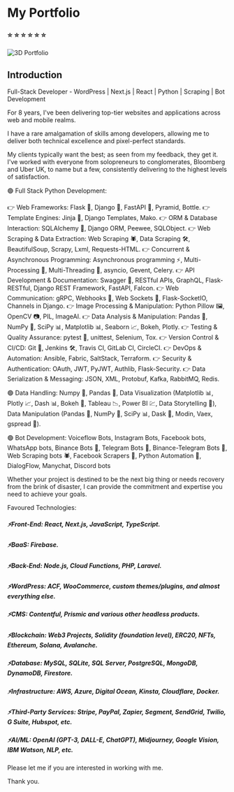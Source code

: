 # My Portfolio
### ⭐ ⭐ ⭐ ⭐ ⭐ ⭐

![3D Portfolio](https://i.ibb.co/9ykhLtM/Thumbnail.png)

## Introduction
Full-Stack Developer - WordPress | Next.js | React | Python | Scraping | Bot Development

For 8 years, I've been delivering top-tier websites and applications across web and mobile realms.

I have a rare amalgamation of skills among developers, allowing me to deliver both technical excellence and pixel-perfect standards.

My clients typically want the best; as seen from my feedback, they get it. I've worked with everyone from solopreneurs to conglomerates, Bloomberg and Uber UK, to name but a few, consistently delivering to the highest levels of satisfaction.

🟢 Full Stack Python Development:

👉 Web Frameworks: Flask 🍶, Django 🦄, FastAPI 🚀, Pyramid, Bottle.
👉 Template Engines: Jinja 📜, Django Templates, Mako.
👉 ORM & Database Interaction: SQLAlchemy 🧪, Django ORM, Peewee, SQLObject.
👉 Web Scraping & Data Extraction: Web Scraping 🕷️, Data Scraping 🛠️, BeautifulSoup, Scrapy, Lxml, Requests-HTML.
👉 Concurrent & Asynchronous Programming: Asynchronous programming ⚡, Multi-Processing 💾, Multi-Threading 🧵, asyncio, Gevent, Celery.
👉 API Development & Documentation: Swagger 📜, RESTful APIs, GraphQL, Flask-RESTful, Django REST Framework, FastAPI, Falcon.
👉 Web Communication: gRPC, Webhooks 🔗, Web Sockets 🔌, Flask-SocketIO, Channels in Django.
👉 Image Processing & Manipulation: Python Pillow 🖼️, OpenCV 📷, PIL, ImageAI.
👉 Data Analysis & Manipulation: Pandas 🐼, NumPy 🔢, SciPy 📊, Matplotlib 📊, Seaborn 📈, Bokeh, Plotly.
👉 Testing & Quality Assurance: pytest 🧪, unittest, Selenium, Tox.
👉 Version Control & CI/CD: Git 🌿, Jenkins 🛠️, Travis CI, GitLab CI, CircleCI.
👉 DevOps & Automation: Ansible, Fabric, SaltStack, Terraform.
👉 Security & Authentication: OAuth, JWT, PyJWT, Authlib, Flask-Security.
👉 Data Serialization & Messaging: JSON, XML, Protobuf, Kafka, RabbitMQ, Redis.

🟢 Data Handling: Numpy 🔢, Pandas 🐼, Data Visualization (Matplotlib 📊, Plotly 📈, Dash 📊, Bokeh 🌌, Tableau 📉, Power BI 💹, Data Storytelling 📖), Data Manipulation (Pandas 🐼, NumPy 🔢, SciPy 📊, Dask 🧮, Modin, Vaex, gspread 📑).

🟢 Bot Development: Voiceflow Bots, Instagram Bots, Facebook bots, WhatsApp bots, Binance Bots 🤖, Telegram Bots 📲, Binance-Telegram Bots 🤝, Web Scraping bots 🕷️, Facebook Scrapers 📘, Python Automation 🤖, DialogFlow, Manychat, Discord bots

Whether your project is destined to be the next big thing or needs recovery from the brink of disaster, I can provide the commitment and expertise you need to achieve your goals.

Favoured Technologies:

##### ⚡️Front-End: React, Next.js, JavaScript, TypeScript.
##### ⚡️BaaS: Firebase.
##### ⚡️Back-End: Node.js, Cloud Functions, PHP, Laravel.
##### ⚡️WordPress: ACF, WooCommerce, custom themes/plugins, and almost everything else.
##### ⚡️CMS: Contentful, Prismic and various other headless products.
##### ⚡️Blockchain: Web3 Projects, Solidity (foundation level), ERC20, NFTs, Ethereum, Solana, Avalanche.
##### ⚡️Database: MySQL, SQLite, SQL Server, PostgreSQL, MongoDB, DynamoDB, Firestore.
##### ⚡️Infrastructure: AWS, Azure, Digital Ocean, Kinsta, Cloudflare, Docker.
##### ⚡️Third-Party Services: Stripe, PayPal, Zapier, Segment, SendGrid, Twilio, G Suite, Hubspot, etc.
##### ⚡️AI/ML: OpenAI (GPT-3, DALL-E, ChatGPT), Midjourney, Google Vision, IBM Watson, NLP, etc.

Please let me if you are interested in working with me.

Thank you.


